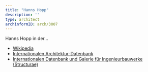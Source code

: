 ```yaml
---
title: "Hanns Hopp"
description: ''
type: architect
archinformID: arch/3007
---
```


Hanns Hopp in der...
* [Wikipedia](https://de.wikipedia.org/wiki/Hanns_Hopp)
* [Internationalen Architektur-Datenbank](https://deu.archinform.net/arch/3007.htm)
* [Internationalen Datenbank und Galerie für Ingenieurbauwerke (Structurae)](https://structurae.net/de/personen/hanns-hopp)
